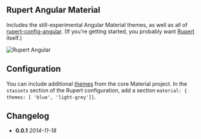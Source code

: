 ## Rupert Angular Material

Includes the still-experimental Angular Material themes, as well as all of
[rupert-config-angular](https://npmjs.org/package/rupert-config-angular). (If you're getting started, you probably want [Rupert](https://github.com/RupertJS/rupert#rupert) itself.)

![Rupert Angular](https://cdn.rawgit.com/DavidSouther/rupert/master/src/assets/logos/Rupert_Angular.svg)


## Configuration

You can include additional [themes][material-themes] from the core Material
project. In the `stassets` section of the Rupert configuration, add a section
`material: { themes: [ 'blue', 'light-grey']}`.

[material-themes]: https://github.com/angular/material/tree/master/themes

## Changelog

* **0.0.1** *2014-11-18*

